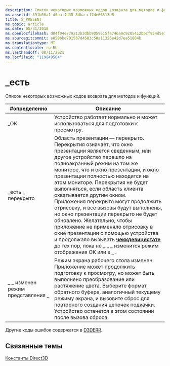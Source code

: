 ```yaml
---
description: Список некоторых возможных кодов возврата для методов и функций.
ms.assetid: 391b56a1-d0aa-4d35-8dba-cf7de66513d8
title: S_PRESENT
ms.topic: article
ms.date: 05/31/2018
ms.openlocfilehash: d04f04e779213b3dbb9059515fa746a9c9285412bbcf954d5e140bdec6ea29ed
ms.sourcegitcommit: e858bbe701567d4583c50a11326e42d7ea51804b
ms.translationtype: MT
ms.contentlocale: ru-RU
ms.lasthandoff: 08/11/2021
ms.locfileid: "119849504"
---
```

# <a name="s_present"></a>\_есть

Список некоторых возможных кодов возврата для методов и функций.



| \#определенно                  | Описание                                                                                                                                                                                                                                                                                                                                                                                                                                                                                                                                                                                                                                                                                                             |
|---------------------------|-------------------------------------------------------------------------------------------------------------------------------------------------------------------------------------------------------------------------------------------------------------------------------------------------------------------------------------------------------------------------------------------------------------------------------------------------------------------------------------------------------------------------------------------------------------------------------------------------------------------------------------------------------------------------------------------------------------------------|
| \_ОК                     | Устройство работает нормально и может использоваться для подготовки к просмотру.                                                                                                                                                                                                                                                                                                                                                                                                                                                                                                                                                                                                                                                           |
| \_есть \_ перекрыто      | Область презентации — перекрыто. Перекрытия означает, что окно презентации является сведенным, или другое устройство перешло на полноэкранный режим на том же мониторе, что и окно презентации, и окно презентации полностью находится на этом мониторе. Перекрытия не будет выполняться, если область клиента охватывается другим окном.<br/> Приложения перекрыто могут продолжить отрисовку, и все вызовы будут выполнены, но окно презентации перекрыто не будет обновлено. Желательно, чтобы приложение не применяло отрисовку в окне презентации с помощью устройства и продолжало вызывать [**чеккдевицестате**](/windows/desktop/api/d3d9/nf-d3d9-idirect3ddevice9ex-checkdevicestate) до тех пор, пока не \_ \_ \_ изменится режим отображения ОК или s \_ .<br/> |
| \_ \_ изменен режим представления \_ | Режим экрана рабочего стола изменен. Приложение может продолжить подготовку к просмотру, но может быть выполнено преобразование или растяжение цвета. Выберите формат обратного буфера, аналогичный текущему режиму экрана, и вызовите сброс для повторного создания цепочек подкачки. Устройство останется в этом состоянии после вызова сброса.                                                                                                                                                                                                                                                                                                                                                                                                                 |



 

Другие коды ошибок содержатся в [D3DERR](d3derr.md).

## <a name="related-topics"></a>Связанные темы

<dl> <dt>

[Константы Direct3D](dx9-graphics-reference-d3d-constants.md)
</dt> </dl>

 

 




